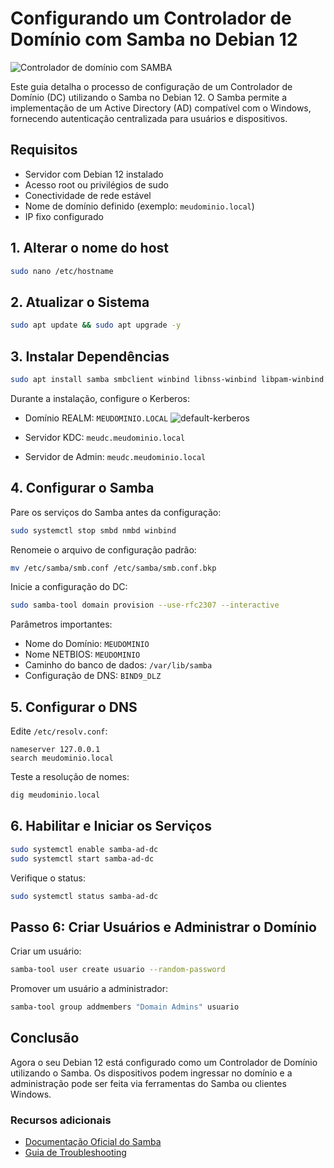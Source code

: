 # Configurando um Controlador de Domínio com Samba no Debian 12
![Controlador de domínio com SAMBA](imagens/domain-controller.webp)

Este guia detalha o processo de configuração de um Controlador de Domínio (DC) utilizando o Samba no Debian 12. O Samba permite a implementação de um Active Directory (AD) compatível com o Windows, fornecendo autenticação centralizada para usuários e dispositivos.

## Requisitos
- Servidor com Debian 12 instalado
- Acesso root ou privilégios de sudo
- Conectividade de rede estável
- Nome de domínio definido (exemplo: `meudominio.local`)
- IP fixo configurado

## 1. Alterar o nome do host
```bash
sudo nano /etc/hostname
```

## 2. Atualizar o Sistema
```sh
sudo apt update && sudo apt upgrade -y
```

## 3. Instalar Dependências
```sh
sudo apt install samba smbclient winbind libnss-winbind libpam-winbind krb5-user krb5-config acl attr -y
```
Durante a instalação, configure o Kerberos:
- Domínio REALM: `MEUDOMINIO.LOCAL`
![default-kerberos](imagens/default-kerberos.png)
  
- Servidor KDC: `meudc.meudominio.local`
- Servidor de Admin: `meudc.meudominio.local`

## 4. Configurar o Samba
Pare os serviços do Samba antes da configuração:
```sh
sudo systemctl stop smbd nmbd winbind
```
Renomeie o arquivo de configuração padrão:
```sh
mv /etc/samba/smb.conf /etc/samba/smb.conf.bkp
```
Inicie a configuração do DC:
```sh
sudo samba-tool domain provision --use-rfc2307 --interactive
```
Parâmetros importantes:
- Nome do Domínio: `MEUDOMINIO`
- Nome NETBIOS: `MEUDOMINIO`
- Caminho do banco de dados: `/var/lib/samba`
- Configuração de DNS: `BIND9_DLZ`

## 5. Configurar o DNS
Edite `/etc/resolv.conf`:
```
nameserver 127.0.0.1
search meudominio.local
```
Teste a resolução de nomes:
```sh
dig meudominio.local
```

## 6. Habilitar e Iniciar os Serviços
```sh
sudo systemctl enable samba-ad-dc
sudo systemctl start samba-ad-dc
```
Verifique o status:
```sh
sudo systemctl status samba-ad-dc
```

## Passo 6: Criar Usuários e Administrar o Domínio
Criar um usuário:
```sh
samba-tool user create usuario --random-password
```
Promover um usuário a administrador:
```sh
samba-tool group addmembers "Domain Admins" usuario
```

## Conclusão
Agora o seu Debian 12 está configurado como um Controlador de Domínio utilizando o Samba. Os dispositivos podem ingressar no domínio e a administração pode ser feita via ferramentas do Samba ou clientes Windows.

### Recursos adicionais
- [Documentação Oficial do Samba](https://wiki.samba.org)
- [Guia de Troubleshooting](https://wiki.samba.org/index.php/Troubleshooting)
